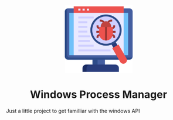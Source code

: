 <p align="center">
    <img src="logo.png" alt="Logo" height=185 width=185>
</p>
<h1 align="center"> <b>Windows Process Manager</b> </h1>

Just a little project to get familliar with the windows API
